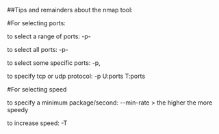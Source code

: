 ##Tips and remainders about the nmap tool:

#For selecting ports:

to select a range of ports: -p<number>-<number>

to select all ports: -p-

to select some specific ports: -p<number>,<number>

to specify tcp or udp protocol: -p U:ports T:ports

#For selecting speed 

to specify a minimum package/second: --min-rate <number>    	> the higher the more speedy

to increase speed: -T<number>
